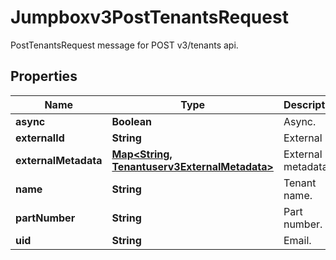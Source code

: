 

# Jumpboxv3PostTenantsRequest

PostTenantsRequest message for POST v3/tenants api.

## Properties

| Name | Type | Description | Notes |
|------------ | ------------- | ------------- | -------------|
|**async** | **Boolean** | Async. |  [optional] |
|**externalId** | **String** | External id. |  [optional] |
|**externalMetadata** | [**Map&lt;String, Tenantuserv3ExternalMetadata&gt;**](Tenantuserv3ExternalMetadata.md) | External metadata. |  [optional] |
|**name** | **String** | Tenant name. |  [optional] |
|**partNumber** | **String** | Part number. |  [optional] |
|**uid** | **String** | Email. |  [optional] |



